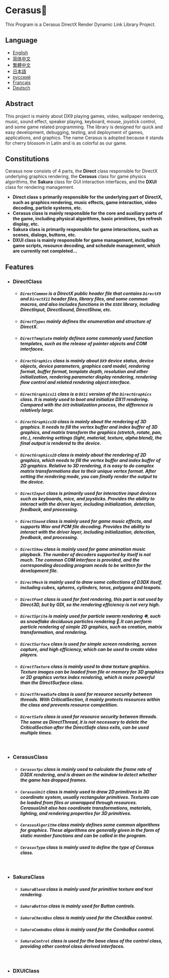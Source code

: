 # Cerasus🌸
This Program is a Cerasus DirectX Render Dynamic Link Library Project.

## Language
  * [English](https://github.com/Alopex6414/Cerasus/blob/master/README.md)
  * [简体中文](https://github.com/Alopex6414/Cerasus/blob/master/README_ZH_CN.md)
  * [繁體中文](https://github.com/Alopex6414/Cerasus/blob/master/README_ZH_TW.md)
  * [日本語](https://github.com/Alopex6414/Cerasus/blob/master/README_JA_JP.md)
  * [русский](https://github.com/Alopex6414/Cerasus/blob/master/README_RU_RU.md)
  * [Français](https://github.com/Alopex6414/Cerasus/blob/master/README_FR_FR.md)
  * [Deutsch](https://github.com/Alopex6414/Cerasus/blob/master/README_DE_DE.md)

## Abstract
This project is mainly about DX9 playing games, video, wallpaper rendering, music, sound effect, speaker playing, keyboard, mouse, joystick control, and some game related programming. The library is designed for quick and easy development, debugging, testing, and deployment of games, applications, and graphics. The name Cerasus is adopted because it stands for cherry blossom in Latin and is as colorful as our game.

## Constitutions
Cerasus now consists of 4 parts, the **Direct** class responsible for DirectX underlying graphics rendering, the **Cerasus** class for game physics algorithms, the **Sakura** class for GUI interaction interfaces, and the **DXUI** class for rendering management.
* **Direct class s primarily responsible for the underlying part of DirectX, such as graphics rendering, music effects, game interaction, video decoding, particle systems, etc.**
* **Cerasus class is mainly responsible for the core and auxiliary parts of the game, including physical algorithms, basic primitives, fps refresh display, etc.**
* **Sakura class is primarily responsible for game interactions, such as scenes, dialogs, buttons, etc.**
* **DXUI class is mainly responsible for game management, including game scripts, resource decoding, and schedule management, which are currently not completed...**

## Features
  * ### DirectClass
    * #### *`DirectCommon` is a DirectX public header file that contains `DirectX9` and `DirectX11` header files, library files, and some common macros, and also includes functions in the `D3DX` library, including DirectInput, DirectSound, DirectShow, etc.*
    * #### *`DirectTypes` mainly defines the enumeration and structure of DirectX.*
    * #### *`DirectTemplate` mainly defines some commonly used function templates, such as the release of pointer objects and COM interfaces.*
    * #### *`DirectGraphics` class is mainly about `DX9` device status, device objects, device parameters, graphics card model, rendering format, buffer format, template depth, resolution and other initialization, rendering parameter display rendering, rendering flow control and related rendering object interface.*
    * #### *`DirectGraphics11` class is a `DX11` version of the `DirectGraphics` class. It is mainly used to boot and initialize DX11 rendering. Compared with the `DX9` initialization process, the difference is relatively large.*
     * #### *`DirectGraphics3D` class is mainly about the rendering of 3D graphics. It needs to fill the vertex buffer and index buffer of 3D graphics, and matrix transform the graphics (stretch, rotate, pan, etc.), rendering settings (light, material, texture, alpha blend), the final output is rendered to the device.*
     * #### *`DirectGraphics2D` class is mainly about the rendering of 2D graphics, which needs to fill the vertex buffer and index buffer of 2D graphics. Relative to 3D rendering, it is easy to do complex matrix transformations due to their unique vertex format. After setting the rendering mode, you can finally render the output to the device.*
     * #### *`DirectInput` class is primarily used for interactive input devices such as keyboards, mice, and joysticks. Provides the ability to interact with the driver layer, including initialization, detection, feedback, and processing.*
     * #### *`DirectSound` class is mainly used for game music effects, and supports Wav and PCM file decoding. Provides the ability to interact with the driver layer, including initialization, detection, feedback, and processing.*
     * #### *`DirectShow` class is mainly used for game animation music playback. The number of decoders supported by itself is not much. The common COM interface is provided, and the corresponding decoding program needs to be written for the development file.*
     * #### *`DirectMesh` is mainly used to draw some collections of D3DX itself, including cubes, spheres, cylinders, torus, polygons and teapots.*
     * #### *`DirectFont` class is used for font rendering, this part is not used by Direct3D, but by GDI, so the rendering efficiency is not very high.*
     * #### *`DirectSprite` is mainly used for particle swarm rendering ❄, such as snowflake deciduous particles rendering 🍂.It can perform particle rendering of simple 2D graphics, such as creation, matrix transformation, and rendering.*
     * #### *`DirectSurface` class is used for simple screen rendering, screen capture, and high efficiency, which can be used to create video players.*
     * #### *`DirectTexture` class is mainly used to draw texture graphics. Texture images can be loaded from file or memory for 3D graphics or 2D graphics vertex index rendering, which is more powerful than the DirectSurface class.*
     * #### *`DirectThreadSafe` class is used for resource security between threads. With CriticalSection, it mainly protects resources within the class and prevents resource competition.*
     * #### *`DirectSafe` class is used for resource security between threads. The same as DirectThread, it is not necessary to delete the CriticalSection after the DirectSafe class exits, can be used multiple times.*
    &nbsp;
  * ### CerasusClass
     * #### *`Cerasusfps` class is mainly used to calculate the frame rate of D3DX rendering, and is drawn on the window to detect whether the game has dropped frames.*
     * #### *`CerasusUnit` class is mainly used to draw 2D primitives in 3D coordinate system, usually rectangular primitives. Textures can be loaded from files or unwrapped through resources. CerasusUnit also has coordinate transformations, materials, lighting, and rendering properties for 3D primitives.*
     * #### *`CerasusAlgorithm` class mainly defines some common algorithms for graphics. These algorithms are generally given in the form of static member functions and can be called in the program.*
     * #### *`CerasusType` class is mainly used to define the type of Cerasus class.*
    &nbsp;
  * ### SakuraClass
     * #### *`SakuraBlend` class is mainly used for primitive texture and text rendering.*
     * #### *`SakuraButton` class is mainly used for Button controls.*
     * #### *`SakuraCheckBox` class is mainly used for the CheckBox control.*
     * #### *`SakuraComboBox` class is mainly used for the ComboBox control.*
     * #### *`SakuraControl` class is used for the base class of the control class, providing other control class derived interfaces.*
    &nbsp;
  * ### DXUIClass
    &nbsp;
